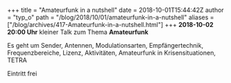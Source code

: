 +++
title = "Amateurfunk in a nutshell"
date = 2018-10-01T15:44:42Z
author = "typ_o"
path = "/blog/2018/10/01/amateurfunk-in-a-nutshell"
aliases = ["/blog/archives/417-Amateurfunk-in-a-nutshell.html"]
+++
**2018-10-02 20:00 Uhr** kleiner Talk zum Thema **Amateurfunk**

Es geht um Sender, Antennen, Modulationsarten, Empfängertechnik,
Frequenzbereiche, Lizenz, Aktivitäten, Amateurfunk in Krisensituationen,
TETRA

Eintritt frei
